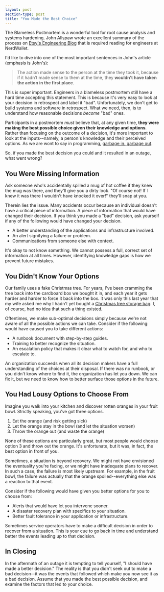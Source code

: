 ```yaml
---
layout: post
section-type: post
title: "You Made the Best Choice"
---
```


The Blameless Postmortem is a wonderful tool for root cause analysis and systems hardening. John Allspaw wrote an excellent summary of the process on [Etsy's Engineering Blog](https://codeascraft.com/2012/05/22/blameless-postmortems/) that is required reading for engineers at NerdWallet.

I'd like to dive into one of the most important sentences in John's article (emphasis is John's):

> The action made sense to the person at the time they took it, because if it hadn’t made sense to them at the time, they **wouldn’t have taken the action in the first place**.

This is super important. Engineers in a blameless postmortem still have a hard time accepting this statement. This is because it's very easy to look at your decision in retrospect and label it "bad". Unfortunately, we don't get to build systems and software in retrospect. What we need, then, is to understand how reasonable decisions _become_ "bad" ones.

Participants in a postmortem _must_ believe that, at any given time, **they were making the best possible choice given their knowledge and options**. Rather than focusing on the outcome of a decision, it's more important to look at the inputs--namely, a person's knowledge and their perceived options. As we are wont to say in programming, [garbage in, garbage out](https://en.wikipedia.org/wiki/Garbage_in,_garbage_out).

So, if you made the best decision you could and it resulted in an outage, what went wrong?

## You Were Missing Information

Ask someone who's accidentally spilled a mug of hot coffee if they knew the mug was there, and they'll give you a dirty look. "Of course not! If I knew it was there I wouldn't have knocked it over!" they'll snap at you.

Therein lies the issue. Many accidents occur because an individual doesn't have a critical piece of information. A piece of information that would have changed their decision. If you think you made a "bad" decision, ask yourself if any of the following would have changed your decision.

* A better understanding of the applications and infrastructure involved.
* An alert signifying a failure or problem.
* Communications from someone else with context.

It's okay to not know something. We cannot possess a full, correct set of information at all times. However, identifying knowledge gaps is how we prevent future mistakes.

## You Didn't Know Your Options

Our family uses a fake Christmas tree. For years, I've been cramming the tree back into the cardboard box we bought it in, and each year it gets harder and harder to force it back into the box. It was only this last year that my wife asked me why I hadn't yet bought a [Christmas tree storage bag](https://www.google.com/search?q=christmas+tree+bag). I, of course, had no idea that such a thing existed.

Oftentimes, we make sub-optimal decisions simply because we're not aware of all the possible actions we can take. Consider if the following would have caused you to take different actions:

* A runbook document with step-by-step guides.
* Training to better recognize the situation.
* An escalation policy that makes it clear what to watch for, and who to escalate to.

An organization succeeds when all its decision makers have a full understanding of the choices at their disposal. If there was no runbook, or you didn't know where to find it, the organization has let you down. We can fix it, but we need to know how to better surface those options in the future.

## You Had Lousy Options to Choose From

Imagine you walk into your kitchen and discover rotten oranges in your fruit bowl. Strictly speaking, you've got three options.

1. Eat the orange (and risk getting sick)
2. Let the orange stay in the bowl (and let the situation worsen)
3. Throw the orange out (and waste the orange)

None of these options are particularly great, but most people would choose option 3 and throw out the orange. It's unfortunate, but it was, in fact, the best option in front of you.

Sometimes, a situation is beyond recovery. We might not have envisioned the eventuality you're facing, or we might have inadequate plans to recover. In such a case, the failure is most likely upstream. For example, in the fruit bowl, the failure was actually that the orange spoiled--everything else was a reaction to that event.

Consider if the following would have given you better options for you to choose from:

* Alerts that would have let you intervene sooner.
* A disaster recovery plan with specifics to your situation.
* Better fault tolerance in your application or infrastructure.

Sometimes service operators have to make a difficult decision in order to recover from a situation. This is your cue to go back in time and understand better the events leading up to that decision.

## In Closing

In the aftermath of an outage it is tempting to tell yourself, "I should have made a better decision." The reality is that you didn't seek out to make a bad decision--it was the events that followed which make you now see it as a bad decision. Assume that you made the best possible decision, and examine the factors that led to your choice.
